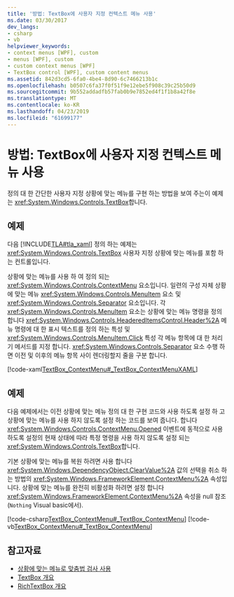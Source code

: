 ```yaml
---
title: '방법: TextBox에 사용자 지정 컨텍스트 메뉴 사용'
ms.date: 03/30/2017
dev_langs:
- csharp
- vb
helpviewer_keywords:
- context menus [WPF], custom
- menus [WPF], custom
- custom context menus [WPF]
- TextBox control [WPF], custom content menus
ms.assetid: 842d3cd5-6fa0-4be4-8d90-6c7466213b1c
ms.openlocfilehash: b0507c6fa37f0f51f9e12ebe5f908c39c25b50d9
ms.sourcegitcommit: 9b552addadfb57fab0b9e7852ed4f1f1b8a42f8e
ms.translationtype: MT
ms.contentlocale: ko-KR
ms.lasthandoff: 04/23/2019
ms.locfileid: "61699177"
---
```

# <a name="how-to-use-a-custom-context-menu-with-a-textbox"></a>방법: TextBox에 사용자 지정 컨텍스트 메뉴 사용
정의 대 한 간단한 사용자 지정 상황에 맞는 메뉴를 구현 하는 방법을 보여 주는이 예제는 <xref:System.Windows.Controls.TextBox>합니다.  
  
## <a name="example"></a>예제  
 다음 [!INCLUDE[TLA#tla_xaml](../../../../includes/tlasharptla-xaml-md.md)] 정의 하는 예제는 <xref:System.Windows.Controls.TextBox> 사용자 지정 상황에 맞는 메뉴를 포함 하는 컨트롤입니다.  
  
 상황에 맞는 메뉴를 사용 하 여 정의 되는 <xref:System.Windows.Controls.ContextMenu> 요소입니다.  일련의 구성 자체 상황에 맞는 메뉴 <xref:System.Windows.Controls.MenuItem> 요소 및 <xref:System.Windows.Controls.Separator> 요소입니다.  각 <xref:System.Windows.Controls.MenuItem> 요소는 상황에 맞는 메뉴 명령을 정의 합니다 <xref:System.Windows.Controls.HeaderedItemsControl.Header%2A> 메뉴 명령에 대 한 표시 텍스트를 정의 하는 특성 및 <xref:System.Windows.Controls.MenuItem.Click> 특성 각 메뉴 항목에 대 한 처리기 메서드를 지정 합니다.  <xref:System.Windows.Controls.Separator> 요소 수행 하면 이전 및 이후의 메뉴 항목 사이 렌더링할지 줄을 구분 합니다.  
  
 [!code-xaml[TextBox_ContextMenu#_TextBox_ContextMenuXAML](~/samples/snippets/csharp/VS_Snippets_Wpf/TextBox_ContextMenu/CSharp/Window1.xaml#_textbox_contextmenuxaml)]  
  
## <a name="example"></a>예제  
 다음 예제에서는 이전 상황에 맞는 메뉴 정의 대 한 구현 코드와 사용 하도록 설정 하 고 상황에 맞는 메뉴를 사용 하지 않도록 설정 하는 코드를 보여 줍니다.  합니다 <xref:System.Windows.Controls.ContextMenu.Opened> 이벤트에 동적으로 사용 하도록 설정의 현재 상태에 따라 특정 명령을 사용 하지 않도록 설정 되는 <xref:System.Windows.Controls.TextBox>합니다.  
  
 기본 상황에 맞는 메뉴를 복원 하려면 사용 합니다 <xref:System.Windows.DependencyObject.ClearValue%2A> 값의 선택을 취소 하는 방법의 <xref:System.Windows.FrameworkElement.ContextMenu%2A> 속성입니다.  상황에 맞는 메뉴를 완전히 비활성화 하려면 설정 합니다 <xref:System.Windows.FrameworkElement.ContextMenu%2A> 속성을 null 참조 (`Nothing` Visual basic에서).  
  
 [!code-csharp[TextBox_ContextMenu#_TextBox_ContextMenu](~/samples/snippets/csharp/VS_Snippets_Wpf/TextBox_ContextMenu/CSharp/Window1.xaml.cs#_textbox_contextmenu)]
 [!code-vb[TextBox_ContextMenu#_TextBox_ContextMenu](~/samples/snippets/visualbasic/VS_Snippets_Wpf/TextBox_ContextMenu/VisualBasic/Window1.xaml.vb#_textbox_contextmenu)]  
  
## <a name="see-also"></a>참고자료

- [상황에 맞는 메뉴로 맞춤법 검사 사용](how-to-use-spell-checking-with-a-context-menu.md)
- [TextBox 개요](textbox-overview.md)
- [RichTextBox 개요](richtextbox-overview.md)
